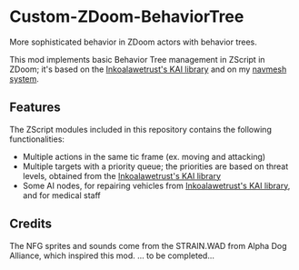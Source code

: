 # Custom-ZDoom-BehaviorTree
More sophisticated behavior in ZDoom actors with behavior trees.

This mod implements basic Behavior Tree management in ZScript in ZDoom; it's based on the [Inkoalawetrust's KAI library](https://github.com/inkoalawetrust/KAI) and on my [navmesh system](https://github.com/StefanoP85/Custom-ZDoom-PathFinding).

## Features
The ZScript modules included in this repository contains the following functionalities:
* Multiple actions in the same tic frame (ex. moving and attacking)
* Multiple targets with a priority queue; the priorities are based on threat levels, obtained from the [Inkoalawetrust's KAI library](https://github.com/inkoalawetrust/KAI)
* Some AI nodes, for repairing vehicles from [Inkoalawetrust's KAI library](https://github.com/inkoalawetrust/KAI), and for medical staff

## Credits
The NFG sprites and sounds come from the STRAIN.WAD from Alpha Dog Alliance, which inspired this mod.
... to be completed...
